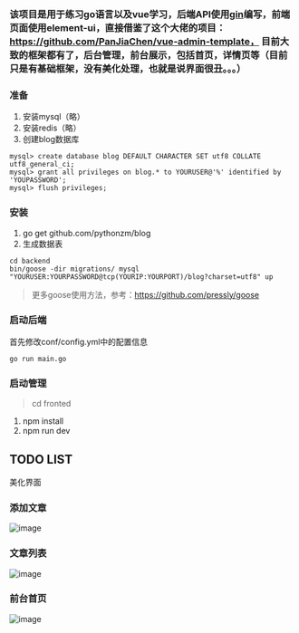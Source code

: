 ### 该项目是用于练习go语言以及vue学习，后端API使用[gin](https://github.com/gin-gonic/gin)编写，前端页面使用element-ui，直接借鉴了这个大佬的项目：https://github.com/PanJiaChen/vue-admin-template， 目前大致的框架都有了，后台管理，前台展示，包括首页，详情页等（目前只是有基础框架，没有美化处理，也就是说界面很丑。。。）

### 准备
  1. 安装mysql（略）
  2. 安装redis（略）
  3. 创建blog数据库
  
  ```
  mysql> create database blog DEFAULT CHARACTER SET utf8 COLLATE utf8_general_ci;
  mysql> grant all privileges on blog.* to YOURUSER@'%' identified by 'YOUPASSWORD';
  mysql> flush privileges;
  ```
  
### 安装
  1. go get github.com/pythonzm/blog
  2. 生成数据表
  
  ```
  cd backend
  bin/goose -dir migrations/ mysql "YOURUSER:YOURPASSWORD@tcp(YOURIP:YOURPORT)/blog?charset=utf8" up
  ```
  > 更多goose使用方法，参考：https://github.com/pressly/goose
  
### 启动后端
首先修改conf/config.yml中的配置信息

`go run main.go`
  
### 启动管理
  > cd fronted
  1. npm install
  2. npm run dev
  
## TODO LIST
  美化界面

### 添加文章
![image](https://github.com/pythonzm/blog/blob/master/screenshots/add_article.png)

### 文章列表
![image](https://github.com/pythonzm/blog/blob/master/screenshots/article_list.png)

### 前台首页
![image](https://github.com/pythonzm/blog/blob/master/screenshots/home.png)
